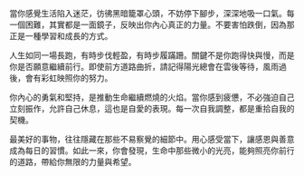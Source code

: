 當你感覺生活陷入迷茫，彷彿黑暗籠罩心頭，不妨停下腳步，深深地吸一口氣。每一個困難，其實都是一面鏡子，反映出你內心真正的力量。不要害怕跌倒，因為那正是一種學習和成長的方式。

人生如同一場長跑，有時步伐輕盈，有時步履蹣跚。關鍵不是你跑得快與慢，而是你是否願意繼續前行。即使前方道路曲折，請記得陽光總會在雲後等待，風雨過後，會有彩虹映照你的努力。

你內心的勇氣和堅持，是推動生命繼續燃燒的火焰。當你感到疲憊，不必強迫自己立刻振作，允許自己休息，這也是自愛的表現。每一次自我調整，都是重拾自我的契機。

最美好的事物，往往隱藏在那些不易察覺的細節中。用心感受當下，讓感恩與善意成為每日的習慣。如此一來，你會發現，生命中那些微小的光亮，能夠照亮你前行的道路，帶給你無限的力量與希望。